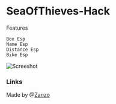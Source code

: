 # SeaOfThieves-Hack
Features

    Box Esp
    Name Esp
    Distance Esp
    Bike Esp
    
![Screeshot](https://i.imgur.com/g0lwBoS.png)

### Links

Made by @[Zanzo](https://www.unknowncheats.me/forum/members/2436573.html)
